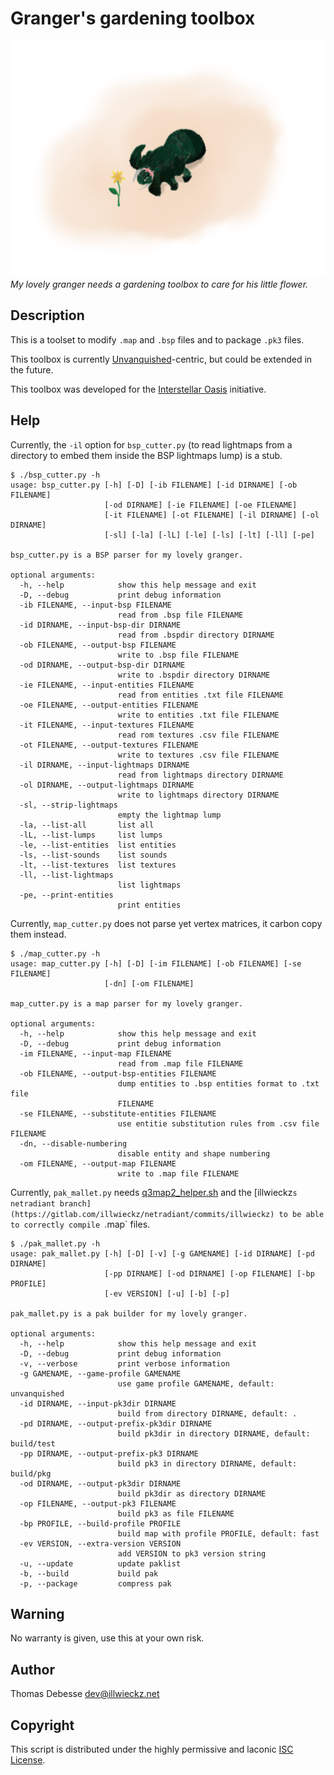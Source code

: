 Granger's gardening toolbox
===========================

![Cute Granger](doc/cute-granger.512.png)  
_My lovely granger needs a gardening toolbox to care for his little flower._

Description
-----------

This is a toolset to modify `.map` and `.bsp` files and to package `.pk3` files.

This toolbox is currently [Unvanquished](http://unvanquished.net)-centric, but could be extended in the future.

This toolbox was developed for the [Interstellar Oasis](https://github.com/interstellar-oasis/interstellar-oasis) initiative.

Help
----

Currently, the `-il` option for `bsp_cutter.py` (to read lightmaps from a directory to embed them inside the BSP lightmaps lump) is a stub.

```
$ ./bsp_cutter.py -h
usage: bsp_cutter.py [-h] [-D] [-ib FILENAME] [-id DIRNAME] [-ob FILENAME]
                     [-od DIRNAME] [-ie FILENAME] [-oe FILENAME]
                     [-it FILENAME] [-ot FILENAME] [-il DIRNAME] [-ol DIRNAME]
                     [-sl] [-la] [-lL] [-le] [-ls] [-lt] [-ll] [-pe]

bsp_cutter.py is a BSP parser for my lovely granger.

optional arguments:
  -h, --help            show this help message and exit
  -D, --debug           print debug information
  -ib FILENAME, --input-bsp FILENAME
                        read from .bsp file FILENAME
  -id DIRNAME, --input-bsp-dir DIRNAME
                        read from .bspdir directory DIRNAME
  -ob FILENAME, --output-bsp FILENAME
                        write to .bsp file FILENAME
  -od DIRNAME, --output-bsp-dir DIRNAME
                        write to .bspdir directory DIRNAME
  -ie FILENAME, --input-entities FILENAME
                        read from entities .txt file FILENAME
  -oe FILENAME, --output-entities FILENAME
                        write to entities .txt file FILENAME
  -it FILENAME, --input-textures FILENAME
                        read rom textures .csv file FILENAME
  -ot FILENAME, --output-textures FILENAME
                        write to textures .csv file FILENAME
  -il DIRNAME, --input-lightmaps DIRNAME
                        read from lightmaps directory DIRNAME
  -ol DIRNAME, --output-lightmaps DIRNAME
                        write to lightmaps directory DIRNAME
  -sl, --strip-lightmaps
                        empty the lightmap lump
  -la, --list-all       list all
  -lL, --list-lumps     list lumps
  -le, --list-entities  list entities
  -ls, --list-sounds    list sounds
  -lt, --list-textures  list textures
  -ll, --list-lightmaps
                        list lightmaps
  -pe, --print-entities
                        print entities
```

Currently, `map_cutter.py` does not parse yet vertex matrices, it carbon copy them instead.

```
$ ./map_cutter.py -h
usage: map_cutter.py [-h] [-D] [-im FILENAME] [-ob FILENAME] [-se FILENAME]
                     [-dn] [-om FILENAME]

map_cutter.py is a map parser for my lovely granger.

optional arguments:
  -h, --help            show this help message and exit
  -D, --debug           print debug information
  -im FILENAME, --input-map FILENAME
                        read from .map file FILENAME
  -ob FILENAME, --output-bsp-entities FILENAME
                        dump entities to .bsp entities format to .txt file
                        FILENAME
  -se FILENAME, --substitute-entities FILENAME
                        use entitie substitution rules from .csv file FILENAME
  -dn, --disable-numbering
                        disable entity and shape numbering
  -om FILENAME, --output-map FILENAME
                        write to .map file FILENAME
```

Currently, `pak_mallet.py` needs [q3map2_helper.sh](https://github.com/illwieckz/q3map2_helper) and the [illwieckz`s netradiant branch](https://gitlab.com/illwieckz/netradiant/commits/illwieckz) to be able to correctly compile `.map` files.

```
$ ./pak_mallet.py -h
usage: pak_mallet.py [-h] [-D] [-v] [-g GAMENAME] [-id DIRNAME] [-pd DIRNAME]
                     [-pp DIRNAME] [-od DIRNAME] [-op FILENAME] [-bp PROFILE]
                     [-ev VERSION] [-u] [-b] [-p]

pak_mallet.py is a pak builder for my lovely granger.

optional arguments:
  -h, --help            show this help message and exit
  -D, --debug           print debug information
  -v, --verbose         print verbose information
  -g GAMENAME, --game-profile GAMENAME
                        use game profile GAMENAME, default: unvanquished
  -id DIRNAME, --input-pk3dir DIRNAME
                        build from directory DIRNAME, default: .
  -pd DIRNAME, --output-prefix-pk3dir DIRNAME
                        build pk3dir in directory DIRNAME, default: build/test
  -pp DIRNAME, --output-prefix-pk3 DIRNAME
                        build pk3 in directory DIRNAME, default: build/pkg
  -od DIRNAME, --output-pk3dir DIRNAME
                        build pk3dir as directory DIRNAME
  -op FILENAME, --output-pk3 FILENAME
                        build pk3 as file FILENAME
  -bp PROFILE, --build-profile PROFILE
                        build map with profile PROFILE, default: fast
  -ev VERSION, --extra-version VERSION
                        add VERSION to pk3 version string
  -u, --update          update paklist
  -b, --build           build pak
  -p, --package         compress pak
```

Warning
-------

No warranty is given, use this at your own risk.

Author
------

Thomas Debesse <dev@illwieckz.net>

Copyright
---------

This script is distributed under the highly permissive and laconic [ISC License](COPYING.md).
